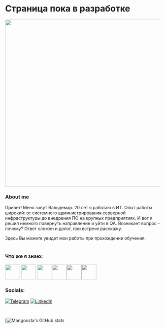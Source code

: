 






# Страница пока в разработке


<p align="center"><img width="540" height="" src="http://www.globalityconsulting.com/blog/wp-content/uploads/2015/02/Software-Testing.jpg"></p>

### About me
   
  Привет! Меня зовут Вальдемар. 20 лет я работаю в ИТ. Опыт работы широкий: от системного администрирования серверной инфраструктуры до внедрения ПО на крупных предприятиях. И вот я решил немного повернуть направление и уйти в QA. Возникает вопрос - почему? Ответ сложен и долог, при встрече расскажу.  

   Здесь Вы можете увидет мои работы при прохождении обучения.      
<br />

### Что же я знаю:

<img height="48" width="48" src="https://img.icons8.com/fluency/344/c-sharp-logo.png"/> <img height="48" width="48" src="https://img.icons8.com/dusk/344/java-coffee-cup-logo.png"/> <img height="48" width="48" src="https://img.icons8.com/plasticine/344/php.png"/><img height="48" width="48" src="https://user-images.githubusercontent.com/107066312/194951637-f873fcfd-c80c-4108-8841-2302077feb06.png"/><img height="48" width="48" src="https://img.icons8.com/external-flaticons-lineal-color-flat-icons/344/external-css-mobile-app-development-flaticons-lineal-color-flat-icons.png"/><img height="48" width="48" src="https://img.icons8.com/fluency/344/my-sql.png"/>

### Socials:
[![Telegram](https://img.shields.io/badge/-Telegram-090909?style=for-the-badge&logo=telegram&logoColor=27A0D9)](https://t.me/Mangosta)
[![LinkedIn](https://img.shields.io/badge/-LinkedIn-090909?style=for-the-badge&logo=linkedin&logoColor=007BB6)](https://www.linkedin.com/in/vladimir-vishnyakov-6b8734243/)


<br />

[![Mangoosta's GitHub stats](https://github-readme-stats.vercel.app/api?username=Mang00sta&show_icons=true&theme=tokyonight)


<!--
Помощь 
https://the-unl.com/kak-oformit-profil-na-github-s-pomoshchyu-github-profile-readme-21


Иконки
https://icons8.com/icons/set/windows-server

Шильдики
https://shields.io/category/platform-support


![Visual_Studio](https://img.shields.io/badge/-Visual_Studio-090909?style=for-the-badge&logo=VisualStudio&logoColor=F8C52C)
![C#](https://img.shields.io/badge/-C%23-090909?style=for-the-badge&logo=.NET&logoColor=097CDB)
![TensorFlow](https://img.shields.io/badge/-TensorFlow-090909?style=for-the-badge&logo=tensorflow&logoColor=F88C00)
![JavaScript](https://img.shields.io/badge/-JavaScript-090909?style=for-the-badge&logo=JavaScript&logoColor=E9D54D)
![.Net](https://img.shields.io/badge/-Framework-090909?style=for-the-badge&logo=.net&logoColor=E5D3FF)

-->
